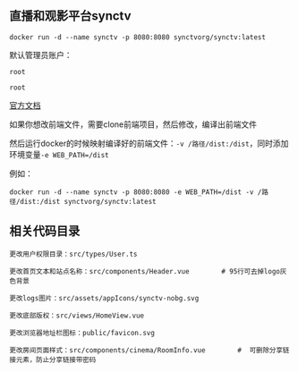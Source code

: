 ## 直播和观影平台synctv

```
docker run -d --name synctv -p 8080:8080 synctvorg/synctv:latest
```

默认管理员账户：
```
root
```
```
root
```

[官方文档](https://synctv.wiki/#/zh-cn/quickstart)



如果你想改前端文件，需要clone前端项目，然后修改，编译出前端文件

然后运行docker的时候映射编译好的前端文件：`-v /路径/dist:/dist`，同时添加环境变量`-e WEB_PATH=/dist`


例如：
```
docker run -d --name synctv -p 8080:8080 -e WEB_PATH=/dist -v /路径/dist:/dist synctvorg/synctv:latest
```

## 相关代码目录
```
更改用户权限目录：src/types/User.ts

更改首页文本和站点名称：src/components/Header.vue        # 95行可去掉logo灰色背景

更改logs图片：src/assets/appIcons/synctv-nobg.svg

更改底部版权：src/views/HomeView.vue

更改浏览器地址栏图标：public/favicon.svg

更改房间页面样式：src/components/cinema/RoomInfo.vue        #  可删除分享链接元素，防止分享链接带密码
```
